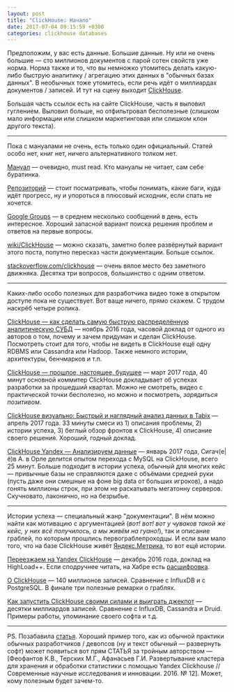 ```yaml
---
layout: post
title: "ClickHouse: Начало"
date: 2017-07-04 09:15:59 +0300
categories: clickhouse databases
---
```

Предположим, у вас есть данные. Большие данные. Ну или не очень большие — сто миллионов документов с парой сотен свойств уже норма. Норма также и то, что вы немножко утомитесь делать какую-либо быструю аналитику / агрегацию этих данных в "обычных базах данных". В необычных тоже утомитесь, если речь идёт о миллиардах документов / записей. И тут на сцену выходит [ClickHouse](https://clickhouse.yandex).

Большая часть ссылок есть на сайте ClickHouse, часть я выловил гуглением. Выловил больше, но отфильтровал бесполезные (слишком мало информации или слишком маркетинговая или слишком клон другого текста).

---

Пока с мануалами не очень, есть только один официальный.
 Статей особо нет, книг нет, ничего альтернативного толком нет.

[Мануал](https://clickhouse.yandex/docs/ru/) — очевидно, must read. Кто мануалы не читает, сам себе буратинка.

[Репозиторий](https://github.com/yandex/ClickHouse) — стоит посматривать, чтобы понимать, какие баги, куда идёт прогресс, ну и упороться в плюсовый исходник, если спать не хочется.

[Google Groups](https://groups.google.com/forum/#!forum/clickhouse) — в среднем несколько сообщений в день, есть интересное. Хороший запасной вариант поиска решения проблем и ответов на первые вопросы.

[wiki/ClickHouse](https://ru.wikipedia.org/wiki/ClickHouse) — можно сказать, заметно более развёрнутый вариант этого поста, попутно пересказ части документации. Больше ссылок. 

[stackoverflow.com/clickhouse](https://stackoverflow.com/questions/tagged/clickhouse) — очень вялое место без заметного движняка. Десятка три вопросов, большинство с одним ответом.

---

Каких-либо особо полезных для разработчика видео тоже в открытом доступе пока не существует. Вот ваще ничего, прямо скажем. С трудом наскрёб четыре ролика.

[ClickHouse — как сделать самую быструю распределённую аналитическую СУБД](https://www.youtube.com/watch?v=Ho4_dQk7dAg) — ноябрь 2016 года, часовой доклад от одного из авторов о том, почему и зачем придуман и сделан ClickHouse. Посмотреть стоит для того, чтобы не видеть в ClickHouse ещё одну RDBMS или Cassandra или Hadoop. Также немного истории, архитектуры, бенчмарков и т.п.

[ClickHouse — прошлое, настоящее, будущее](https://www.youtube.com/watch?v=AZT9LOAeFfc) — март 2017 года, 40 минут основной коммитер ClickHouse докладывает об успехах разработки за прошедший квартал. Можно не смотреть, видео с практической точки бесполезно, но можно и посмотреть, *зарядиться позитивом*.

[ClickHouse визуально: Быстрый и наглядный анализ данных в Tabix](https://www.youtube.com/watch?v=w1-XsL3nbRg) — апрель 2017 года. 33 минуты смеси из 1) описания проблемы, 2) истории успеха, 3) беглый обзор фронтов к ClickHouse, 4) описание своего решения. Хороший, годный доклад.

[ClickHouse Yandex — Анализируем данные](https://www.youtube.com/watch?v=Mr_m4FFBGWM) — январь 2017 года, Сигач(е\|ё)в А. в Орле делится опытом перехода с MySQL на ClickHouse, всего 25 минут. Больше подходит в истории успеха, обычный для многих кейс — привычные базы не справляются даже с объёмами средней руки (пусть даже они смешные на фоне big data от больших игроков), а надо гонять миллионы строк, при этом не раскатывать мегатонну серверов. Скучновато, лаконично, но на безрыбье.

---

Истории успеха — специальный жанр "документации". В нём можно найти как мотивацию с аргументацией (*вот! вот! вот у чуваков такой же кейс, у них всё получилось, а мы живём на гуано!*), так и описание граблей, по которым прошлись первограблепроходцы. И если вам мало того, что на базе ClickHouse живёт [Яндекс.Метрика](https://clickhouse.yandex/docs/en/introduction/ya_metrika_task.html), то вот ещё истории.

[Переезжаем на Yandex ClickHouse](https://www.youtube.com/watch?v=tf38TPvwjJ4) — декабрь 2016 года, доклад на HighLoad++. Если сподручнее читать, на Хабре есть [расшифровка](http://habrahabr.net/habr/322620/).

[О ClickHouse](http://blog.gelin.ru/2017/03/clickhouse.html) — 140 миллионов записей. Сравнение с InfluxDB и с PostgreSQL. В финале три полезные ремарки о граблях.

[Как запустить ClickHouse своими силами и выиграть джекпот](https://habrahabr.ru/company/smi2/blog/314558/) — десятки миллиардов записей. Сравнение с InfluxDB, Cassandra и Druid. Примеры работы, упоминание своего софта и т.д.

---

PS. Позабавила [статья](http://web.snauka.ru/issues/2016/12/75984). Хороший пример того, как из обычной практики обычных разработчиков / девопсов (ну и текст обычный — развернуть софт) может появиться вот прям СТАТЬЯ за тройным авторством — [Феофантов К.В., Терских М.Г., Афанасьев Г.И. Развертывание кластера для хранения и обработки статистики с помощью Yandex Clickhouse // Современные научные исследования и инновации. 2016. № 12]. Может, кому полезным будет зачем-то.
